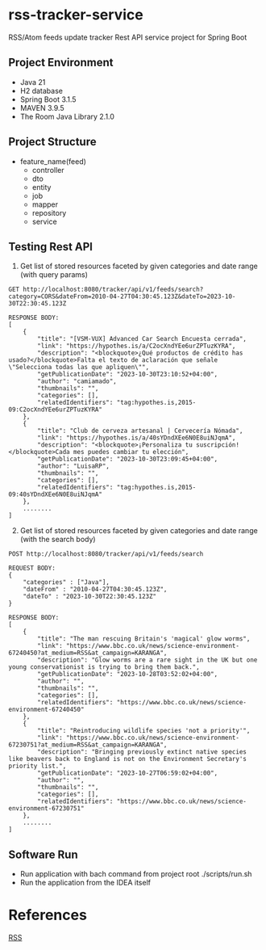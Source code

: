 # rss-tracker-service
RSS/Atom feeds update tracker Rest API service project for Spring Boot

## Project Environment

- Java 21
- H2 database
- Spring Boot 3.1.5
- MAVEN 3.9.5
- The Room Java Library 2.1.0

## Project Structure
- feature_name(feed) 
  - controller
  - dto
  - entity
  - job
  - mapper
  - repository
  - service

## Testing Rest API

1. Get list of stored resources faceted by given categories and date range (with query params) 
```
GET http://localhost:8080/tracker/api/v1/feeds/search?category=CORS&dateFrom=2010-04-27T04:30:45.123Z&dateTo=2023-10-30T22:30:45.123Z

RESPONSE BODY:
[
    {
        "title": "[VSM-VUX] Advanced Car Search Encuesta cerrada",
        "link": "https://hypothes.is/a/C2ocXndYEe6urZPTuzKYRA",
        "description": "<blockquote>¿Qué productos de crédito has usado?</blockquote>Falta el texto de aclaración que señale \"Selecciona todas las que apliquen\"",
        "getPublicationDate": "2023-10-30T23:10:52+04:00",
        "author": "camiamado",
        "thumbnails": "",
        "categories": [],
        "relatedIdentifiers": "tag:hypothes.is,2015-09:C2ocXndYEe6urZPTuzKYRA"
    },
    {
        "title": "Club de cerveza artesanal | Cervecería Nómada",
        "link": "https://hypothes.is/a/40sYDndXEe6N0E8uiNJqmA",
        "description": "<blockquote>¡Personaliza tu suscripción!</blockquote>Cada mes puedes cambiar tu elección",
        "getPublicationDate": "2023-10-30T23:09:45+04:00",
        "author": "LuisaRP",
        "thumbnails": "",
        "categories": [],
        "relatedIdentifiers": "tag:hypothes.is,2015-09:40sYDndXEe6N0E8uiNJqmA"
    },
    ........
]
```

2. Get list of stored resources faceted by given categories and date range (with the search body)
``` 
POST http://localhost:8080/tracker/api/v1/feeds/search

REQUEST BODY:
{
    "categories" : ["Java"],
    "dateFrom" : "2010-04-27T04:30:45.123Z",
    "dateTo" : "2023-10-30T22:30:45.123Z"
}
    
RESPONSE BODY:
[
    {
        "title": "The man rescuing Britain's 'magical' glow worms",
        "link": "https://www.bbc.co.uk/news/science-environment-67240450?at_medium=RSS&at_campaign=KARANGA",
        "description": "Glow worms are a rare sight in the UK but one young conservationist is trying to bring them back.",
        "getPublicationDate": "2023-10-28T03:52:02+04:00",
        "author": "",
        "thumbnails": "",
        "categories": [],
        "relatedIdentifiers": "https://www.bbc.co.uk/news/science-environment-67240450"
    },
    {
        "title": "Reintroducing wildlife species 'not a priority'",
        "link": "https://www.bbc.co.uk/news/science-environment-67230751?at_medium=RSS&at_campaign=KARANGA",
        "description": "Bringing previously extinct native species like beavers back to England is not on the Environment Secretary's priority list.",
        "getPublicationDate": "2023-10-27T06:59:02+04:00",
        "author": "",
        "thumbnails": "",
        "categories": [],
        "relatedIdentifiers": "https://www.bbc.co.uk/news/science-environment-67230751"
    }, 
    ........
]
```

## Software Run
- Run application with bach command from project root ./scripts/run.sh
- Run the application from the IDEA itself

# References
[RSS](https://en.wikipedia.org/wiki/RSS)
